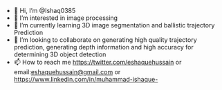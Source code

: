 - 👋 Hi, I’m @Ishaq0385
- 👀 I’m interested in image processing
- 🌱 I’m currently learning 3D image segmentation and ballistic trajectory Prediction
- 💞️ I’m looking to collaborate on generating high quality trajectory prediction, generating depth information and high accuracy for determining 3D object detection
- 📫 How to reach me https://twitter.com/eshaquehussain  or email:eshaquehussain@gmail.com or https://www.linkedin.com/in/muhammad-ishaque-

<!---
Ishaq0385/Ishaq0385 is a ✨ special ✨ repository because its `README.md` (this file) appears on your GitHub profile.
You can click the Preview link to take a look at your changes.
--->
